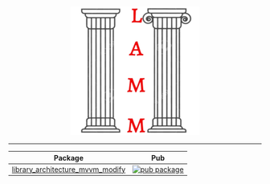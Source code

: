 <p align="center">
    <img src="https://raw.githubusercontent.com/antonpichka/library_architecture_mvvm_modify/main/assets/logo_lamm.png" alt="Logo LAMM"/>
</p>

--- 

| Package                                                                                                               | Pub                                                                                                                                            |
|-----------------------------------------------------------------------------------------------------------------------|------------------------------------------------------------------------------------------------------------------------------------------------|
| [library_architecture_mvvm_modify](https://github.com/antonpichka/library_architecture_mvvm_modify/tree/main/package) | [![pub package](https://img.shields.io/pub/v/library_architecture_mvvm_modify.svg)](https://pub.dev/packages/library_architecture_mvvm_modify) |
